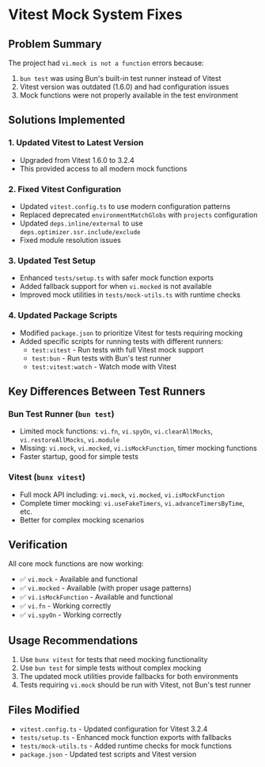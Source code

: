 # Vitest Mock System Fixes

## Problem Summary
The project had `vi.mock is not a function` errors because:
1. `bun test` was using Bun's built-in test runner instead of Vitest
2. Vitest version was outdated (1.6.0) and had configuration issues
3. Mock functions were not properly available in the test environment

## Solutions Implemented

### 1. Updated Vitest to Latest Version
- Upgraded from Vitest 1.6.0 to 3.2.4
- This provided access to all modern mock functions

### 2. Fixed Vitest Configuration
- Updated `vitest.config.ts` to use modern configuration patterns
- Replaced deprecated `environmentMatchGlobs` with `projects` configuration
- Updated `deps.inline/external` to use `deps.optimizer.ssr.include/exclude`
- Fixed module resolution issues

### 3. Updated Test Setup
- Enhanced `tests/setup.ts` with safer mock function exports
- Added fallback support for when `vi.mocked` is not available
- Improved mock utilities in `tests/mock-utils.ts` with runtime checks

### 4. Updated Package Scripts
- Modified `package.json` to prioritize Vitest for tests requiring mocking
- Added specific scripts for running tests with different runners:
  - `test:vitest` - Run tests with full Vitest mock support
  - `test:bun` - Run tests with Bun's test runner
  - `test:vitest:watch` - Watch mode with Vitest

## Key Differences Between Test Runners

### Bun Test Runner (`bun test`)
- Limited mock functions: `vi.fn`, `vi.spyOn`, `vi.clearAllMocks`, `vi.restoreAllMocks`, `vi.module`
- Missing: `vi.mock`, `vi.mocked`, `vi.isMockFunction`, timer mocking functions
- Faster startup, good for simple tests

### Vitest (`bunx vitest`)
- Full mock API including: `vi.mock`, `vi.mocked`, `vi.isMockFunction`
- Complete timer mocking: `vi.useFakeTimers`, `vi.advanceTimersByTime`, etc.
- Better for complex mocking scenarios

## Verification
All core mock functions are now working:
- ✅ `vi.mock` - Available and functional
- ✅ `vi.mocked` - Available (with proper usage patterns)
- ✅ `vi.isMockFunction` - Available and functional
- ✅ `vi.fn` - Working correctly
- ✅ `vi.spyOn` - Working correctly

## Usage Recommendations
1. Use `bunx vitest` for tests that need mocking functionality
2. Use `bun test` for simple tests without complex mocking
3. The updated mock utilities provide fallbacks for both environments
4. Tests requiring `vi.mock` should be run with Vitest, not Bun's test runner

## Files Modified
- `vitest.config.ts` - Updated configuration for Vitest 3.2.4
- `tests/setup.ts` - Enhanced mock function exports with fallbacks
- `tests/mock-utils.ts` - Added runtime checks for mock functions
- `package.json` - Updated test scripts and Vitest version